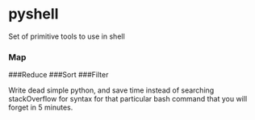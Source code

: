 # pyshell

Set of primitive tools to use in shell

### Map
###Reduce
###Sort
###Filter

Write dead simple python, and save time instead of searching stackOverflow for syntax for that particular bash command that you will forget in 5 minutes.